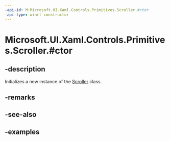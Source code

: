 ```yaml
---
-api-id: M:Microsoft.UI.Xaml.Controls.Primitives.Scroller.#ctor
-api-type: winrt constructor
---
```


# Microsoft.UI.Xaml.Controls.Primitives.Scroller.#ctor

<!--
public Scroller ();
-->

## -description

Initializes a new instance of the [Scroller](scroller.md) class.

## -remarks

## -see-also

## -examples

